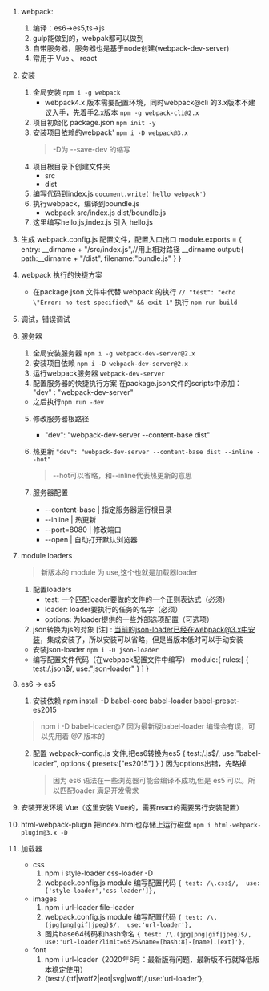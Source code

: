 1. webpack:
    1. 编译：es6->es5,ts->js
    2. gulp能做到的，webpak都可以做到
    3. 自带服务器，服务器也是基于node创建(webpack-dev-server)
    4. 常用于 Vue 、 react

2. 安装
    1. 全局安装 
        ```npm i -g webpack```
        - webpack4.x 版本需要配置环境，同时webpack@cli 的3.x版本不建议入手，先着手2.x版本 
        ```npm -g webpack-cli@2.x```
    2. 项目初始化 package.json 
        ```npm init -y```
    3. 安装项目依赖的webpack'
        ```npm i -D webpack@3.x``` 
        >-D为 --save-dev 的缩写
    4. 项目根目录下创建文件夹
        - src 
        - dist
    5. 编写代码到index.js
        ```document.write('hello webpack')```
    6. 执行webpack，编译到boundle.js
        - webpack src/index.js dist/boundle.js
    7. 这里编写hello.js,index.js 引入 hello.js


3. 生成 webpack.config.js 配置文件，配置入口出口
    module.exports = {
    entry: __dirname + "/src/index.js",//用上相对路径 __dirname
    output:{
        path:__dirname + "/dist",
        filename:"bundle.js"
    }
  }

4. webpack 执行的快捷方案
    - 在package.json 文件中代替 webpack 的执行
    ```// "test": "echo \"Error: no test specified\" && exit 1"```
    执行 ```npm run build```

5. 调试，错误调试

6. 服务器
    1. 全局安装服务器
    ```npm i -g webpack-dev-server@2.x```
    2. 安装项目依赖
    ```npm i -D webpack-dev-server@2.x```
    3. 运行webpack服务器
    ```webpack-dev-server```
    4. 配置服务器的快捷执行方案
     在package.json文件的scripts中添加： "dev" : "webpack-dev-server" 
     - 之后执行```npm run -dev```
    5. 修改服务器根路径
        - "dev": "webpack-dev-server --content-base dist"
    6. 热更新
        ```"dev": "webpack-dev-server --content-base dist --inline --hot"```
        > --hot可以省略，和--inline代表热更新的意思
    7. 服务器配置
        
        -  --content-base | 指定服务器运行根目录 
        -  --inline | 热更新 
        -  --port=8080 | 修改端口 
        -  --open | 自动打开默认浏览器 
7. module
    loaders
    >新版本的 module 为 use,这个也就是加载器loader
    1. 配置loaders
        - test: 一个匹配loader要做的文件的一个正则表达式（必须）
        - loader: loader要执行的任务的名字（必须）
        - options: 为loader提供的一些外部选项配置（可选项）
    2. json转换为js的对象
        [注] : 当前的json-loader已经在webpack@3.x中安装，集成安装了，所以安装可以省略，但是当版本低时可以手动安装
     - 安装json-loader ```npm i -D json-loader```
     - 编写配置文件代码（在webpack配置文件中编写）
        module:{
            rules:[
                {
                    test:/\.json$/,
                    use:"json-loader"
                }
            ]
        }
        
8. es6 -> es5
    1. 安装依赖
    npm install -D babel-core babel-loader babel-preset-es2015
    > npm i -D babel-loader@7  因为最新版babel-loader 编译会有误，可以先用着 @7 版本的
    2. 配置 webpack-config.js 文件,把es6转换为es5
        {  test:/\.js$/,  use:"babel-loader",  options:{ presets:["es2015"] } }
        因为options出错，先略掉
        > 因为 es6 语法在一些浏览器可能会编译不成功,但是 es5 可以。所以匹配loader 满足开发需求

9. 安装开发环境 Vue（这里安装 Vue的，需要react的需要另行安装配置）


10. html-webpack-plugin 把index.html也存储上运行磁盘
    ```npm i html-webpack-plugin@3.x -D```

11. 加载器 
    - css 
        1. npm i style-loader css-loader -D
        2. webpack.config.js  module 编写配置代码
            ```{ test: /\.css$/,  use: ['style-loader','css-loader']},```
    - images 
        1. npm i url-loader file-loader
        2. webpack.config.js  module 编写配置代码
            ```{ test: /\.(jpg|png|gif|jpeg)$/,  use:'url-loader'},```
        3. 图片base64转码和hash命名
            ```{ test: /\.(jpg|png|gif|jpeg)$/,  use:'url-loader?limit=6575&name=[hash:8]-[name].[ext]'},```
    - font
        1. npm i url-loader（2020年6月：最新版有问题，最新版不行就降低版本稳定使用）
        2. {test:/\.(ttf|woff2|eot|svg|woff)/,use:'url-loader'},






